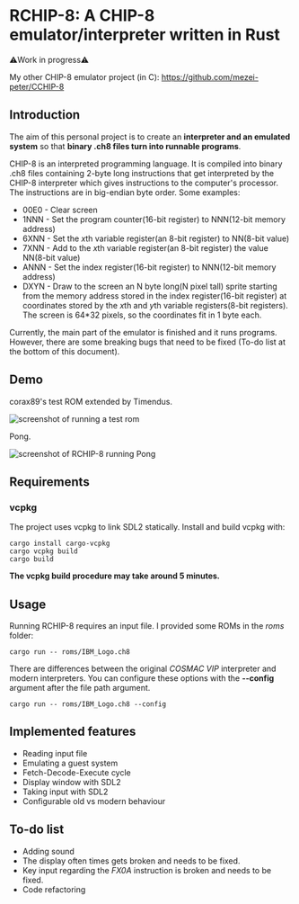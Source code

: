 # RCHIP-8: A CHIP-8 emulator/interpreter written in Rust
⚠️Work in progress⚠️

My other CHIP-8 emulator project (in C): https://github.com/mezei-peter/CCHIP-8

## Introduction
The aim of this personal project is to create an **interpreter and an emulated system** so that **binary .ch8 files turn into runnable programs**.

CHIP-8 is an interpreted programming language. It is compiled into binary .ch8 files containing 2-byte long instructions that get interpreted by the CHIP-8 interpreter which gives instructions to the computer's processor. The instructions are in big-endian byte order. Some examples:
- 00E0 - Clear screen
- 1NNN - Set the program counter(16-bit register) to NNN(12-bit memory address)
- 6XNN - Set the *x*th variable register(an 8-bit register) to NN(8-bit value)
- 7XNN - Add to the *x*th variable register(an 8-bit register) the value NN(8-bit value)
- ANNN - Set the index register(16-bit register) to NNN(12-bit memory address)
- DXYN - Draw to the screen an N byte long(N pixel tall) sprite starting from the memory address stored in the index register(16-bit register) at coordinates stored by the *x*th and *y*th variable registers(8-bit registers). The screen is 64\*32 pixels, so the coordinates fit in 1 byte each.

Currently, the main part of the emulator is finished and it runs programs. However, there are some breaking bugs that need to be fixed (To-do list at the bottom of this document).

## Demo
corax89's test ROM extended by Timendus.

![screenshot of running a test rom](https://i.imgur.com/c7TDeSP.png)

Pong.

![screenshot of RCHIP-8 running Pong](https://i.imgur.com/3VLwf3B.png)

## Requirements

### vcpkg
The project uses vcpkg to link SDL2 statically. Install and build vcpkg with: 
```
cargo install cargo-vcpkg
cargo vcpkg build
cargo build
```
**The vcpkg build procedure may take around 5 minutes.**

## Usage
Running RCHIP-8 requires an input file. I provided some ROMs in the *roms* folder:
```
cargo run -- roms/IBM_Logo.ch8
```
There are differences between the original *COSMAC VIP* interpreter and modern interpreters. You can configure these options with the **--config** argument after the file path argument.
```
cargo run -- roms/IBM_Logo.ch8 --config
```
## Implemented features
- Reading input file
- Emulating a guest system
- Fetch-Decode-Execute cycle
- Display window with SDL2
- Taking input with SDL2
- Configurable old vs modern behaviour

## To-do list
- Adding sound
- The display often times gets broken and needs to be fixed.
- Key input regarding the *FX0A* instruction is broken and needs to be fixed.
- Code refactoring
